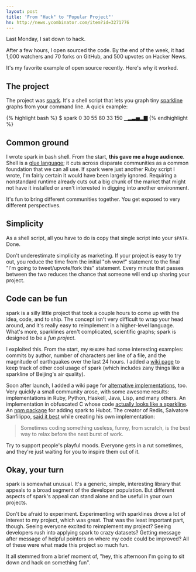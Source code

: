 ```yaml
---
layout: post
title: 'From "Hack" to "Popular Project"'
hn: http://news.ycombinator.com/item?id=3271776
---
```


Last Monday, I sat down to hack.

After a few hours, I open sourced the code. By the end of the week, it had
1,000 watchers and 70 forks on GitHub, and 500 upvotes on Hacker News.

It's my favorite example of open source recently. Here's why it worked.

## The project

The project was [spark][spark]. It's a shell script that lets you graph tiny
[sparkline][sparkline] graphs from your command line. A quick example:

{% highlight bash %}
$ spark 0 30 55 80 33 150
▁▂▃▅▂▇
{% endhighlight %}

## Common ground

I wrote spark in bash shell. From the start, **this gave me a huge audience**.
Shell is a [glue language][glue]; it cuts across disparate communities as a
common foundation that we can all use. If spark were just another Ruby script I
wrote, I'm fairly certain it would have been largely ignored. Requiring a
nonstandard runtime already cuts out a big chunk of the market that might not
have it installed or aren't interested in digging into another environment.

It's fun to bring different communities together. You get exposed to very
different perspectives.

## Simplicity

As a shell script, all you have to do is copy that single script into your
`$PATH`. Done.

Don't underestimate simplicity as marketing. If your project is easy to try out,
you reduce the time from the initial "oh wow!" statement to the final "I'm
going to tweet/upvote/fork this" statement. Every minute that passes between
the two reduces the chance that someone will end up sharing your project.

## Code can be fun

spark is a silly little project that took a couple hours to come up with the
idea, code, and to ship. The concept isn't very difficult to wrap your head
around, and it's really easy to reimplement in a higher-level language. What's
more, sparklines aren't complicated, scientific graphs; spark is designed to be
a *fun project*.

I exploited this. From the start, my `README` had some interesting examples:
commits by author, number of characters per line of a file, and the magnitude
of earthquakes over the last 24 hours. I added a [wiki page][cool] to keep
track of other cool usage of spark (which includes zany things like a sparkline
of Beijing's air quality).

Soon after launch, I added a wiki page for [alternative implementations][alt],
too. Very quickly a small community arose, with some awesome results:
implementations in Ruby, Python, Haskell, Java, Lisp, and many others. An
implementation in obfuscated C whose code
[actually looks like a sparkline][vicent]. An [npm package][clark] for adding
spark to Hubot. The creator of Redis, Salvatore Sanfilippo,
[said it best][antirez] while creating his own implementation:

> Sometimes coding something useless, funny, from scratch, is the best way to
> relax before the next burst of work.

Try to support people's playful moods. Everyone gets in a rut sometimes, and
they're just waiting for you to inspire them out of it.

## Okay, your turn

spark is somewhat unusual. It's a generic, simple, interesting library that
appeals to a broad segment of the developer population. But different aspects
of spark's appeal can stand alone and be useful in your own projects.

Don't be afraid to experiment. Experimenting with sparklines drove a lot of
interest to my project, which was great. That was the least important part,
though. Seeing everyone excited to reimplement my project? Seeing developers
rush into applying spark to crazy datasets? Getting message after message of
helpful pointers on where my code could be improved? All of these were what
made this project so much fun.

It all stemmed from a brief moment of, "hey, this afternoon I'm going to sit
down and hack on something fun".

[spark]:     https://github.com/holman/spark
[sparkline]: http://en.wikipedia.org/wiki/Sparkline
[glue]:      /posts/glue-languages
[alt]:       https://github.com/holman/spark/wiki/Alternative-Implementations
[cool]:      https://github.com/holman/spark/wiki/Wicked-Cool-Usage
[vicent]:    https://gist.github.com/1368661
[clark]:     https://github.com/ajacksified/Clark
[antirez]:   https://twitter.com/#!/antirez/status/136921138180788224
